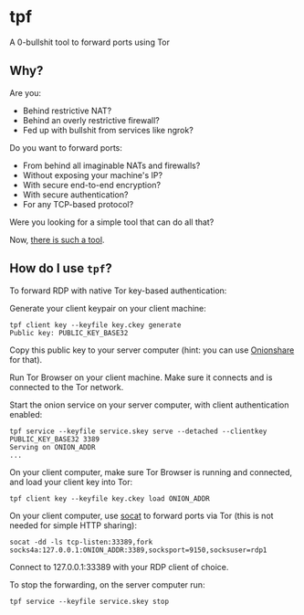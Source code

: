 # tpf

A 0-bullshit tool to forward ports using Tor

## Why?

Are you:
* Behind restrictive NAT?
* Behind an overly restrictive firewall?
* Fed up with bullshit from services like ngrok?

Do you want to forward ports:
* From behind all imaginable NATs and firewalls?
* Without exposing your machine's IP?
* With secure end-to-end encryption?
* With secure authentication?
* For any TCP-based protocol?

Were you looking for a simple tool that can do all that?

Now, [there is such a tool](https://en.wikipedia.org/wiki/There_is_such_a_party!).

## How do I use `tpf`?

To forward RDP with native Tor key-based authentication:

Generate your client keypair on your client machine:

    tpf client key --keyfile key.ckey generate
    Public key: PUBLIC_KEY_BASE32

Copy this public key to your server computer 
(hint: you can use [Onionshare](https://onionshare.org) 
for that).

Run Tor Browser on your client machine. 
Make sure it connects and is connected to the Tor network.

Start the onion service on your server computer,
with client authentication enabled:

    tpf service --keyfile service.skey serve --detached --clientkey PUBLIC_KEY_BASE32 3389
    Serving on ONION_ADDR
    ...

On your client computer, make sure Tor Browser is running
and connected, and load your client key into Tor:

    tpf client key --keyfile key.ckey load ONION_ADDR

On your client computer, use [socat](https://sourceforge.net/projects/unix-utils/files/socat/1.7.3.2/)
to forward ports via Tor (this is not needed for simple HTTP sharing):

    socat -dd -ls tcp-listen:33389,fork socks4a:127.0.0.1:ONION_ADDR:3389,socksport=9150,socksuser=rdp1

Connect to 127.0.0.1:33389 with your RDP client of choice.

To stop the forwarding, on the server computer run:

    tpf service --keyfile service.skey stop

